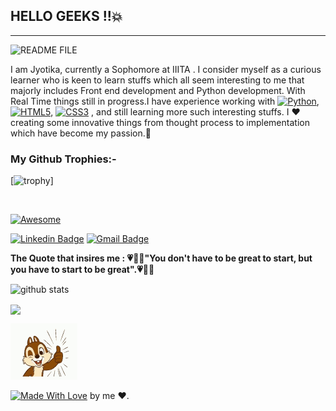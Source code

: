 ## HELLO GEEKS !!:boom:
  


----------------------------------------------------------------------------------------------------------
<!-- <p align="left"> <img src=https://komarev.com/ghpvc/?username=Jyotika999 alt=Jyotika999/></p>     -->
 
  
![README FILE](https://socialify.git.ci/Jyotika999/Jyotika999/image?pattern=Brick%20Wall&theme=Dark)


 
I am Jyotika, currently a Sophomore at IIITA . I consider myself as a curious learner who is keen to learn stuffs which all seem interesting to me that majorly includes Front end development and Python development.
With Real Time things still in progress.I have experience working with  [![Python](https://img.shields.io/badge/-Python-black?style=flat-square&logo=Python)](), [![HTML5](https://img.shields.io/badge/-HTML5-E34F26?style=flat-square&logo=html5&logoColor=white)](), [![CSS3](https://img.shields.io/badge/-CSS3-1572B6?style=flat-square&logo=css3)]()
, and still learning more such interesting stuffs.
I :heart: creating some innovative things from thought process to implementation which have become my passion.:star2:


 
<!-- <p align="center"><img align="center" src="https://github-readme-streak-stats.herokuapp.com/?user=Jyotika999&" alt="Jyotika999" /></p> -->

### My Github Trophies:-
[![trophy](https://github-profile-trophy.vercel.app/?username=Jyotika999&theme=gruvbox)]

</br>


[![Awesome](https://cdn.rawgit.com/sindresorhus/awesome/d7305f38d29fed78fa85652e3a63e154dd8e8829/media/badge.svg)](https://github.com/Jyotika999)




[![Linkedin Badge](https://img.shields.io/badge/-LinkedIn-blue?style=flat-square&logo=Linkedin&logoColor=white&link=https://www.linkedin.com/in/jyotika-bhatti-a384a0194/)](https://www.linkedin.com/in/jyotika-bhatti-a384a0194/)  [![Gmail Badge](https://img.shields.io/badge/-Gmail-c14438?style=flat-square&logo=Gmail&logoColor=white&link=mailto:Jyotika9september@gmail.com)](mailto:Jyotika9september@gmail.com)

**The Quote that insires me :
:heartpulse::green_heart::blue_heart:"You don't have to be great to start, but you have to start to be great".:heartpulse::green_heart::blue_heart:**

 
<img src="https://github-readme-stats.vercel.app/api/?username=Jyotika999&show_icons=true&theme=gotham" alt="github stats"/>



<a href="https://github.com/Jyotika999/github-readme-stats"><img align="center" src="https://github-readme-stats.vercel.app/api/top-langs/?username=Jyotika999&layout=compact&theme=gotham" /></a>


![alt-text](two.gif)

[![Made With Love](https://img.shields.io/badge/Made%20With-Love-orange.svg)](https://github.com/Jyotika999) by me :heart:.
